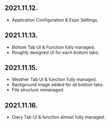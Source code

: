 ## 2021.11.12.
- Application Configuration & Expo Settings.

## 2021.11.13.
- Bottom Tab UI & Function fully managed.
- Roughly designed UI for each bottom tabs.

## 2021.11.15.
- Weather Tab UI & function fully managed.
- Background image added for all bottom tabs.
- File structure remanaged.

## 2021.11.16.
- Diary Tab UI & function almost fully managed.